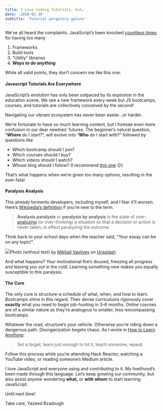 ```yaml
---
title: I Love Coding Tutorials, but…
date: '2018-01-30'
subtitle: 'Tutorial purgatory galore'
---
```


We’ve all heard the complaints. JavaScript’s been knocked [countless times](https://www.google.com/search?q=too%20many%20javascript%20frameworks) for having too many

1.  Frameworks
2.  Build tools
3.  “Utility” libraries
4.  **_Ways to do anything_**

While all valid points, they don’t concern me like this one:

#### Javascript Tutorials Are Everywhere

JavaScript’s evolution has only been outpaced by its explosion in the education scene. We see a new framework every week but JS bootcamps, courses, and tutorials are collectively conceived by the second!

Navigating our vibrant ecosystem has never been easier…or harder.

We’re fortunate to have so much learning content, but I foresee even more confusion in our dear newbies’ futures. The beginner’s natural question, “**Where** do I start?”, will evolve into “**Who** do I start with?” followed by questions like

- Which bootcamp should I join?
- Which courses should I buy?
- Which videos should I watch?
- Whose blog should I follow? (I recommend [this one](https://medium.com/@yazeedb/) 😉)

That’s what happens when we’re given too many options, resulting in the ever-fatal

#### Paralysis Analysis

This already torments developers, including myself, and I fear it’ll worsen. Here’s [Wikipedia’s definition](https://en.wikipedia.org/wiki/Analysis_paralysis) if you’re new to the term.

> **Analysis paralysis** or **paralysis by analysis** is the state of over-[analyzing](https://en.wikipedia.org/wiki/Analyzing 'Analyzing') (or over-thinking) a situation so that a decision or action is never taken, in effect paralyzing the outcome.

Think back to your school days when the teacher said, “Your essay can be on any topic!”.

![](https://cdn-images-1.medium.com/max/1600/1*Rw4yf5vgm7qBB5GJnfhn7w.jpeg)Photo (without text) by [Mikhail Vasilyev](https://unsplash.com/photos/NodtnCsLdTE?utm_source=unsplash&utm_medium=referral&utm_content=creditCopyText) on [Unsplash](https://unsplash.com/search/photos/scared?utm_source=unsplash&utm_medium=referral&utm_content=creditCopyText)

And what happens? Your motivational fire’s doused, freezing all progress and leaving you out in the cold. Learning something new makes you equally susceptible to this paralysis.

#### The Cure

The only cure is structure–a schedule of what, when, and how to learn. Bootcamps shine in this regard. Their dense curriculums rigorously cover **exactly** what you need to begin job-hunting in 3–6 months. Online courses are of a similar nature as they’re analogous to smaller, less-encompassing bootcamps.

Whatever the road, structure’s your vehicle. Otherwise you‘re riding down a dangerous path. Disorganization begets chaos. As I wrote in [How to Learn Anything](https://medium.com/@yazeedb/how-to-learn-anything-1f1324e5ef81):

> Set a target, learn just enough to hit it, teach someone, repeat.

Follow this process while you’re attending Hack Reactor, watching a YouTube video, or reading someone’s Medium article.

I love JavaScript and everyone using and contributing to it. My livelihood’s been made through this language. Let’s keep growing our community, but also assist anyone wondering **what,** or **with whom** to start learning JavaScript.

Until next time!

Take care,
Yazeed Bzadough
